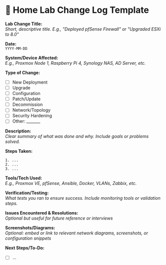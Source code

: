 # 🧠 Home Lab Change Log Template

**Lab Change Title:**  
_Short, descriptive title. E.g., "Deployed pfSense Firewall" or "Upgraded ESXi to 8.0"_

**Date:**  
`YYYY-MM-DD`

**System/Device Affected:**  
_E.g., Proxmox Node 1, Raspberry Pi 4, Synology NAS, AD Server, etc._

**Type of Change:**  
- [ ] New Deployment  
- [ ] Upgrade  
- [ ] Configuration  
- [ ] Patch/Update  
- [ ] Decommission  
- [ ] Network/Topology  
- [ ] Security Hardening  
- [ ] Other: _______

**Description:**  
_Clear summary of what was done and why. Include goals or problems solved._

**Steps Taken:**  
```
1. ...
2. ...
3. ...
```

**Tools/Tech Used:**  
_E.g., Proxmox VE, pfSense, Ansible, Docker, VLANs, Zabbix, etc._

**Verification/Testing:**  
_What tests you ran to ensure success. Include monitoring tools or validation steps._

**Issues Encountered & Resolutions:**  
_Optional but useful for future reference or interviews_

**Screenshots/Diagrams:**  
_Optional: embed or link to relevant network diagrams, screenshots, or configuration snippets_

**Next Steps/To-Do:**  
- [ ] ...
